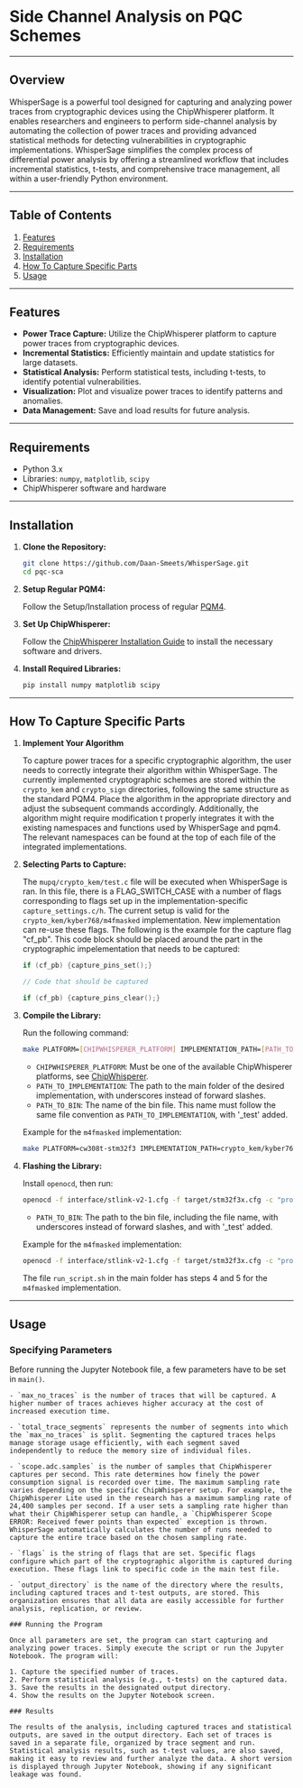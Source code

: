 # Side Channel Analysis on PQC Schemes

---

## Overview

WhisperSage is a powerful tool designed for capturing and analyzing power traces from cryptographic devices using the ChipWhisperer platform. It enables researchers and engineers to perform side-channel analysis by automating the collection of power traces and providing advanced statistical methods for detecting vulnerabilities in cryptographic implementations. WhisperSage simplifies the complex process of differential power analysis by offering a streamlined workflow that includes incremental statistics, t-tests, and comprehensive trace management, all within a user-friendly Python environment.

---

## Table of Contents

1. [Features](#features)
2. [Requirements](#requirements)
3. [Installation](#installation)
4. [How To Capture Specific Parts](#how-to-capture-specific-parts)
5. [Usage](#usage)

---

## Features

- **Power Trace Capture:** Utilize the ChipWhisperer platform to capture power traces from cryptographic devices.
- **Incremental Statistics:** Efficiently maintain and update statistics for large datasets.
- **Statistical Analysis:** Perform statistical tests, including t-tests, to identify potential vulnerabilities.
- **Visualization:** Plot and visualize power traces to identify patterns and anomalies.
- **Data Management:** Save and load results for future analysis.

---

## Requirements

- Python 3.x
- Libraries: `numpy`, `matplotlib`, `scipy`
- ChipWhisperer software and hardware

---

## Installation

1. **Clone the Repository:**

    ```bash
    git clone https://github.com/Daan-Smeets/WhisperSage.git
    cd pqc-sca
    ```

2. **Setup Regular PQM4:**

    Follow the Setup/Installation process of regular [PQM4](https://github.com/mupq/pqm4).

3. **Set Up ChipWhisperer:**

    Follow the [ChipWhisperer Installation Guide](https://chipwhisperer.readthedocs.io/en/latest/installation.html) to install the necessary software and drivers.

4. **Install Required Libraries:**

    ```bash
    pip install numpy matplotlib scipy
    ```

---

## How To Capture Specific Parts	

1. **Implement Your Algorithm**

    To capture power traces for a specific cryptographic algorithm, the user needs to correctly integrate their algorithm within WhisperSage. The currently implemented cryptographic schemes are stored within the `crypto_kem` and `crypto_sign` directories, following the same structure as the standard PQM4. Place the algorithm in the appropriate directory and adjust the subsequent commands accordingly. Additionally, the algorithm might require modification t properly integrates it with the existing namespaces and functions used by WhisperSage and pqm4. The relevant namespaces can be found at the top of each file of the integrated implementations.  


2. **Selecting Parts to Capture:**

    The `mupq/crypto_kem/test.c` file will be executed when WhisperSage is ran. In this file, there is a FLAG_SWITCH_CASE with a number of flags corresponding to flags set up in the implementation-specific `capture_settings.c/h`. The current setup is valid for the `crypto_kem/kyber768/m4fmasked` implementation. New implementation can re-use these flags. The following is the example for the capture flag "cf_pb". This code block should be placed around the part in the cryptographic impelementation that needs to be captured:
    ```c
    if (cf_pb) {capture_pins_set();}
    
    // Code that should be captured
    
    if (cf_pb) {capture_pins_clear();}
    ```

3. **Compile the Library:**
	
    Run the following command:
    ```bash
    make PLATFORM=[CHIPWHISPERER_PLATFORM] IMPLEMENTATION_PATH=[PATH_TO_IMPLEMENTATION] [PATH_TO_BIN]
    ```
    - `CHIPWHISPERER_PLATFORM`: Must be one of the available ChipWhisperer platforms, see [ChipWhisperer](https://github.com/newaetech/chipwhisperer).
    - `PATH_TO_IMPLEMENTATION`: The path to the main folder of the desired implementation, with underscores instead of forward slashes.
    - `PATH_TO_BIN`: The name of the bin file. This name must follow the same file convention as `PATH_TO_IMPLEMENTATION`, with '_test' added.

    Example for the `m4fmasked` implementation:
    ```bash
    make PLATFORM=cw308t-stm32f3 IMPLEMENTATION_PATH=crypto_kem/kyber768/m4fmasked bin/crypto_kem_kyber768_m4fmasked_test.bin
    ```

4. **Flashing the Library:**
	
    Install `openocd`, then run:
    ```bash
    openocd -f interface/stlink-v2-1.cfg -f target/stm32f3x.cfg -c "program [PATH_TO_BIN] 0x08000000 verify reset exit"
    ```
    - `PATH_TO_BIN`: The path to the bin file, including the file name, with underscores instead of forward slashes, and with '_test' added.

    Example for the `m4fmasked` implementation:
    ```bash
    openocd -f interface/stlink-v2-1.cfg -f target/stm32f3x.cfg -c "program bin/crypto_kem_kyber768_m4fmasked_test.bin 0x08000000 verify reset exit"
    ```

    The file `run_script.sh` in the main folder has steps 4 and 5 for the `m4fmasked` implementation.

---

## Usage

### Specifying Parameters

Before running the Jupyter Notebook file, a few parameters have to be set in `main()`.

```text
- `max_no_traces` is the number of traces that will be captured. A higher number of traces achieves higher accuracy at the cost of increased execution time.

- `total_trace_segments` represents the number of segments into which the `max_no_traces` is split. Segmenting the captured traces helps manage storage usage efficiently, with each segment saved independently to reduce the memory size of individual files.

- `scope.adc.samples` is the number of samples that ChipWhisperer captures per second. This rate determines how finely the power consumption signal is recorded over time. The maximum sampling rate varies depending on the specific ChipWhisperer setup. For example, the ChipWhisperer Lite used in the research has a maximum sampling rate of 24,400 samples per second. If a user sets a sampling rate higher than what their ChipWhisperer setup can handle, a `ChipWhisperer Scope ERROR: Received fewer points than expected` exception is thrown. WhisperSage automatically calculates the number of runs needed to capture the entire trace based on the chosen sampling rate.

- `flags` is the string of flags that are set. Specific flags configure which part of the cryptographic algorithm is captured during execution. These flags link to specific code in the main test file.

- `output_directory` is the name of the directory where the results, including captured traces and t-test outputs, are stored. This organization ensures that all data are easily accessible for further analysis, replication, or review.

### Running the Program

Once all parameters are set, the program can start capturing and analyzing power traces. Simply execute the script or run the Jupyter Notebook. The program will:

1. Capture the specified number of traces.
2. Perform statistical analysis (e.g., t-tests) on the captured data.
3. Save the results in the designated output directory.
4. Show the results on the Jupyter Notebook screen.

### Results

The results of the analysis, including captured traces and statistical outputs, are saved in the output directory. Each set of traces is saved in a separate file, organized by trace segment and run. Statistical analysis results, such as t-test values, are also saved, making it easy to review and further analyze the data. A short version is displayed through Jupyter Notebook, showing if any significant leakage was found.
